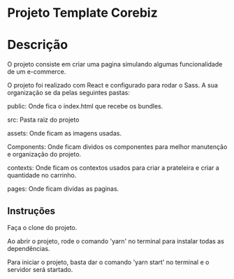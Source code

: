 # Projeto Template Corebiz

# Descrição

O projeto consiste em criar uma pagina simulando algumas funcionalidade de um e-commerce.

O projeto foi realizado com React e configurado para rodar o Sass. A sua organização se da pelas seguintes pastas:

public: Onde fica o index.html que recebe os bundles.

src: Pasta raiz do projeto

assets: Onde ficam as imagens usadas.

Components: Onde ficam dividos os componentes para melhor manutenção e organização do projeto.

contexts: Onde ficam os contextos usados para criar a prateleira e criar a quantidade no carrinho.

pages: Onde ficam dividas as paginas.

## Instruções

Faça o clone do projeto.

Ao abrir o projeto, rode o comando 'yarn' no terminal para instalar todas as dependências.

Para iniciar o projeto, basta dar o comando 'yarn start' no terminal e o servidor será startado.
